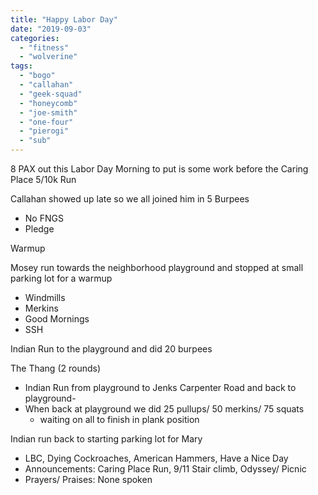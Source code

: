 ```yaml
---
title: "Happy Labor Day"
date: "2019-09-03"
categories: 
  - "fitness"
  - "wolverine"
tags: 
  - "bogo"
  - "callahan"
  - "geek-squad"
  - "honeycomb"
  - "joe-smith"
  - "one-four"
  - "pierogi"
  - "sub"
---
```


8 PAX out this Labor Day Morning to put is some work before the Caring Place 5/10k Run

Callahan showed up late so we all joined him in 5 Burpees

- No FNGS
- Pledge

Warmup

Mosey run towards the neighborhood playground and stopped at small parking lot for a warmup

- Windmills
- Merkins
- Good Mornings
- SSH

Indian Run to the playground and did 20 burpees

The Thang (2 rounds)

- Indian Run from playground to Jenks Carpenter Road and back to playground-
- When back at playground we did 25 pullups/ 50 merkins/ 75 squats
    - waiting on all to finish in plank position

Indian run back to starting parking lot for Mary

- LBC, Dying Cockroaches, American Hammers, Have a Nice Day
- Announcements: Caring Place Run, 9/11 Stair climb, Odyssey/ Picnic
- Prayers/ Praises: None spoken
